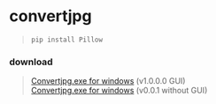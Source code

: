 # convertjpg

> `pip install Pillow`

### download
>[Convertjpg.exe for windows](https://github.com/buglot/convertjpg/releases/download/v1.0.0.0/convertJPG.exe) (v1.0.0.0 GUI)<br>
>[Convertjpg.exe for windows](https://github.com/buglot/convertjpg/releases/download/v0.0.1/convert.exe) (v0.0.1 without GUI)
